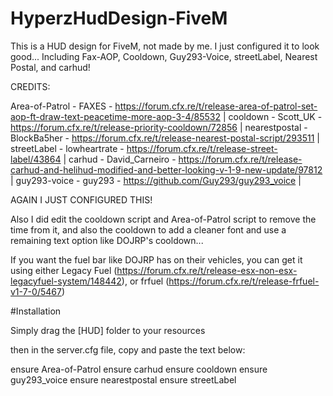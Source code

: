 # HyperzHudDesign-FiveM
This is a HUD design for FiveM, not made by me. I just configured it to look good... Including Fax-AOP, Cooldown, Guy293-Voice, streetLabel, Nearest Postal, and carhud!

CREDITS:

Area-of-Patrol - FAXES - https://forum.cfx.re/t/release-area-of-patrol-set-aop-ft-draw-text-peacetime-more-aop-3-4/85532 |
cooldown - Scott_UK - https://forum.cfx.re/t/release-priority-cooldown/72856 |
nearestpostal - BlockBa5her - https://forum.cfx.re/t/release-nearest-postal-script/293511 |
streetLabel - lowheartrate - https://forum.cfx.re/t/release-street-label/43864 |
carhud - David_Carneiro - https://forum.cfx.re/t/release-carhud-and-helihud-modified-and-better-looking-v-1-9-new-update/97812 |
guy293-voice - guy293 - https://github.com/Guy293/guy293_voice |

AGAIN I JUST CONFIGURED THIS!

Also I did edit the cooldown script and Area-of-Patrol script to remove the time from it, and also the cooldown to add a cleaner font and use a remaining text option like DOJRP's cooldown...

If you want the fuel bar like DOJRP has on their vehicles, you can get it using either Legacy Fuel (https://forum.cfx.re/t/release-esx-non-esx-legacyfuel-system/148442), or frfuel (https://forum.cfx.re/t/release-frfuel-v1-7-0/5467)

#Installation

Simply drag the [HUD] folder to your resources

then in the server.cfg file, copy and paste the text below:

ensure Area-of-Patrol
ensure carhud
ensure cooldown
ensure guy293_voice
ensure nearestpostal
ensure streetLabel
